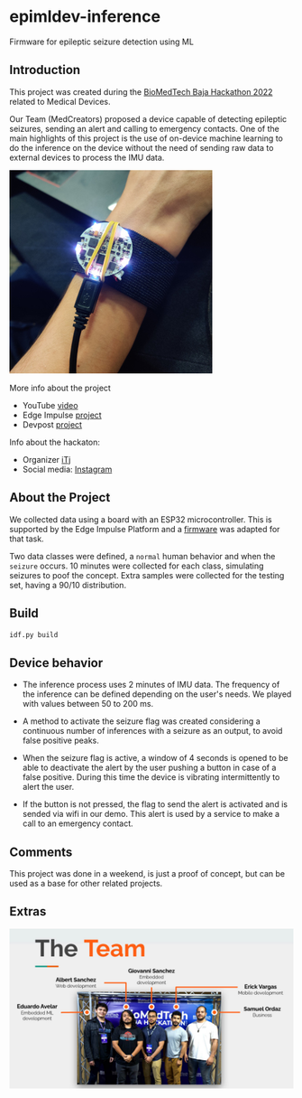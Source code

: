 # epimldev-inference
Firmware for epileptic seizure detection using ML

## Introduction

This project was created during the [BioMedTech Baja Hackathon 2022](https://biomed-tech-hackathon.devpost.com/) related to Medical Devices. 

Our Team (MedCreators) proposed a device capable of detecting epileptic seizures, sending an alert and calling to emergency contacts.
One of the main highlights of this project is the use of on-device machine learning to do the inference on the device without the need of sending raw data to external devices to process the IMU data.

![epimldev](./images/epimldev_360p.jpg)

More info about the project
* YouTube [video](https://youtu.be/OkyUDAk4aGg)
* Edge Impulse [project](https://studio.edgeimpulse.com/public/136514/latest)
* Devpost [project](https://devpost.com/software/epileptic-seizure-detector-using-on-device-machine-learning)

Info about the hackaton:
* Organizer [iTj](https://itjuana.com/)
* Social media: [Instagram](https://www.instagram.com/biomedtechackathon/)

## About the Project

We collected data using a board with an ESP32 microcontroller. This is supported by the Edge Impulse Platform and a [firmware](https://github.com/eavelardev/qbtn-edge-impulse) was adapted for that task.

Two data classes were defined, a `normal` human behavior and when the `seizure` occurs. 10 minutes were collected for each class, simulating seizures to poof the concept. Extra samples were collected for the testing set, having a 90/10 distribution.

## Build

```
idf.py build
```

## Device behavior

* The inference process uses 2 minutes of IMU data. The frequency of the inference can be defined depending on the user's needs. We played with values between 50 to 200 ms.

* A method to activate the seizure flag was created considering a continuous number of inferences with a seizure as an output, to avoid false positive peaks.

* When the seizure flag is active, a window of 4 seconds is opened to be able to deactivate the alert by the user pushing a button in case of a false positive. During this time the device is vibrating intermittently to alert the user.

* If the button is not pressed, the flag to send the alert is activated and is sended via wifi in our demo. This alert is used by a service to make a call to an emergency contact.

## Comments

This project was done in a weekend, is just a proof of concept, but can be used as a base for other related projects.

## Extras

![medcreators](./images/medcreators.jpg)
